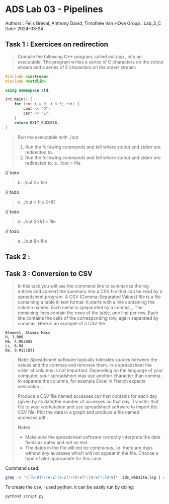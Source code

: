 
# ADS Lab 03 - Pipelines
Authors : Felix Breval, Anthony David, Timothée Van HOve
Group : Lab_3_C
Date: 2024-03-24

## Task 1 : Exercices on redirection
> Compile the following C++ program, called out.cpp , into an executable. The program writes a series of O characters on the stdout stream and a series of E characters
on the stderr stream:

```c++
#include <iostream>
#include <cstdlib>

using namespace std;

int main() {
    for (int i = 0; i < 5; ++i) {
        cout << "O";
        cerr << "E";
    }
    return EXIT_SUCCESS;
}

```
> Run the executable with ./out
> 1. Run the following commands and tell where stdout and stderr are redirected to.
> 1. Run the following commands and tell where stdout and stderr are redirected to.
> a. ./out > file 

// todo

> b. ./out 2> file 

// todo

> c. ./out > file 2>&1 

// todo

> d. ./out 2>&1 > file

// todo

> e. ./out &> file


## Task 2 :



## Task 3 : Conversion to CSV
> In this task you will use the command line to summarize the log entries and convert the summary into a CSV file that can be read by a spreadsheet program. A CSV (Comma-Separated Values) file is a file containing a table in text format. It starts with a line containing the column names. Each name is speparated by a comma ,. The remaining lines contain the rows of the table, one line per row. Each line contains the cells of the corresponding row, again separated by commas. Here is an example of a CSV file:
```
Element, Atomic Mass
H, 1.008
He, 4.002602
Li, 6.94
Be, 9.0121831
```
>Note: Spreadsheet software typically tolerates spaces between the values and the commas and removes them. In a spreadsheet the order of columns is not important. Depending on the language of your computer, your spreadsheet may use another character than comma , to separate the columns, for example Excel in French expects semicolon ;.
>
>Produce a CSV file named accesses.csv that contains for each day (given by its date)the number of accesses on that day. Transfer that file to your workstation and use spreadsheet software to import the CSV file. Plot the data in a graph and produce a file named accesses.pdf .
>
>Notes :
>
>- Make sure the spreadsheet software correctly interprets the date fields as
>  dates and not as text.
>- The dates in the file will not be continuous, i.e. there are days without any
>  accesses which will not appear in the file. Choose a type of plot appropriate
>  for this case.


Command used: 

```bash
grep -o '\[[0-9]*/[A-Z][a-z]*/[0-9]*:[0-9]*:[0-9]*' ads_website.log | cut -d'/' -f1-2 | sort | uniq -c | tr -d  '[' | sed -e 's/^ *//;s/ /,/'> accesses.csv
```

To create the csv, I used python. it can be easily run by doing:

```bash
python3 script.py
```